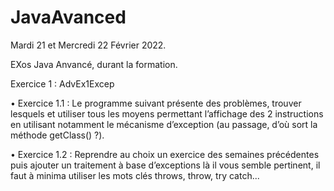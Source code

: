# JavaAvanced
Mardi 21 et Mercredi 22 Février 2022.

EXos Java Anvancé, durant la formation.

Exercice 1 : AdvEx1Excep

  • Exercice 1.1 : Le programme suivant présente des problèmes, trouver lesquels et utiliser
tous les moyens permettant l’affichage des 2 instructions en utilisant notamment le
mécanisme d’exception (au passage, d’où sort la méthode getClass() ?).

  • Exercice 1.2 : Reprendre au choix un exercice des semaines précédentes puis ajouter un
traitement à base d’exceptions là il vous semble pertinent, il faut à minima utiliser les mots
clés throws, throw, try catch...
